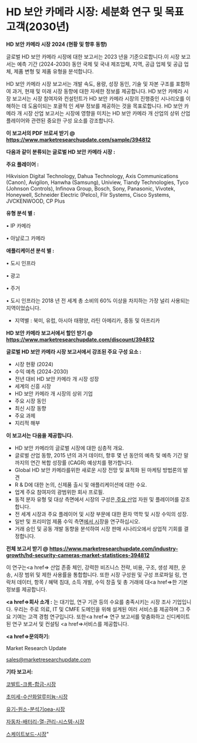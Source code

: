 # HD 보안 카메라 시장: 세분화 연구 및 목표 고객(2030년)

<strong>HD 보안 카메라 시장 2024 (현황 및 향후 동향)</strong>

글로벌 HD 보안 카메라 시장에 대한 보고서는 2023 년을 기준으로합니다.이 시장 보고서는 예측 기간 (2024-2030) 동안 국제 및 국내 제조업체, 지역, 공급 업체 및 공급 업체, 제품 변형 및 제품 유형을 분석합니다.

HD 보안 카메라 시장 보고서는 개발 속도, 용량, 성장 동인, 기술 및 자본 구조를 포함하여 과거, 현재 및 미래 시장 동향에 대한 자세한 정보를 제공합니다. HD 보안 카메라 시장 보고서는 시장 참여자와 컨설턴트가 HD 보안 카메라 시장의 진행중인 시나리오를 이해하는 데 도움이되는 포괄적 인 세부 정보를 제공하는 것을 목표로합니다. HD 보안 카메라 개 시장 산업 보고서는 시장에 영향을 미치는 HD 보안 카메라 개 산업의 상위 산업 플레이어와 관련된 중요한 구성 요소를 강조합니다.



<strong>이 보고서의 PDF 브로셔 받기 @ <a href=https://www.marketresearchupdate.com/sample/394812>https://www.marketresearchupdate.com/sample/394812</a></strong>



<strong>다음과 같이 분류되는 글로벌 HD 보안 카메라 시장 :</strong>



<strong>주요 플레이어 :</strong>

Hikvision Digital Technology, Dahua Technology, Axis Communications (Canon), Avigilon, Hanwha (Samsung), Uniview, Tiandy Technologies, Tyco (Johnson Controls), Infinova Group, Bosch, Sony, Panasonic, Vivotek, Honeywell, Schneider Electric (Pelco), Flir Systems, Cisco Systems, JVCKENWOOD, CP Plus



<strong>유형 분석 별 :</strong>

• IP 카메라

• 아날로그 카메라



<strong>애플리케이션 분석 별 :</strong>

• 도시 인프라

• 광고

• 주거

• 도시 인프라는 2018 년 전 세계 총 소비의 60% 이상을 차지하는 가장 널리 사용되는 지역이었습니다.

<ul>
  <li>지역별 : 북미, 유럽, 아시아 태평양, 라틴 아메리카, 중동 및 아프리카</li>
</ul>


<strong>HD 보안 카메라 보고서에서 할인 받기 @ <a href=https://www.marketresearchupdate.com/discount/394812>https://www.marketresearchupdate.com/discount/394812</a></strong>



<strong>글로벌 HD 보안 카메라 시장 보고서에서 강조된 주요 구성 요소 :</strong>
<ul>
  <li>시장 현황 (2024)</li>
  <li>수익 예측 (2024-2030)</li>
  <li>전년 대비 HD 보안 카메라 개 시장 성장</li>
  <li>세계의 신흥 시장</li>
  <li>HD 보안 카메라 개 시장의 상위 기업</li>
  <li>주요 시장 동인</li>
  <li>최신 시장 동향</li>
  <li>주요 과제</li>
  <li>지리적 해부</li>
</ul>


<strong>이 보고서는 다음을 제공합니다.</strong>
<ul>
  <li>HD 보안 카메라의 글로벌 시장에 대한 심층적 개요.</li>
  <li>글로벌 산업 동향, 2015 년의 과거 데이터, 향후 몇 년 동안의 예측 및 예측 기간 말까지의 연간 복합 성장률 (CAGR) 예상치를 평가합니다.</li>
  <li>Global HD 보안 카메라를위한 새로운 시장 전망 및 표적화 된 마케팅 방법론의 발견</li>
  <li>R &amp; D에 대한 논의, 신제품 출시 및 애플리케이션에 대한 수요.</li>
  <li>업계 주요 참여자의 광범위한 회사 프로필.</li>
  <li>동적 분자 유형 및 대상 측면에서 시장의 구성은<a href=> 주요 산</a>업 자원 및 플레이어를 강조합니다.</li>
  <li>전 세계 시장과 주요 플레이어 및 시장 부문에 대한 환자 역학 및 시장 수익의 성장.</li>
  <li>일반 및 프리미엄 제품 수익 측면<a href=>에서 시</a>장을 연구하십시오.</li>
  <li>거래 승인 및 공동 개발 동향을 분석하여 시장 판매 시나리오에서 상업적 기회를 결정합니다.</li>
</ul>



<strong>전체 보고서 받기 @ <a href=https://www.marketresearchupdate.com/industry-growth/hd-security-cameras-market-statistices-394812>https://www.marketresearchupdate.com/industry-growth/hd-security-cameras-market-statistices-394812</a></strong>

이 연구는<a href=> 산업 존중</a> 체인, 강력한 비즈니스 전략, 비용, 구조, 생성 제한, 운송, 시장 범위 및 제한 사용률을 통합합니다. 또한 시장 구성원 및 구성 프로파일 링, 연락처 데이터, 항목 / 혜택 침대, 소득 개발, 수익 창출 및 총 거래에 대<a href=>한 기본 </a>정보를 제공합니다.



<strong><a href=>회사 소</a>개 :</strong>
는 대기업, 연구 기관 등의 수요를 충족시키는 시장 조사 기업입니다. 우리는 주로 의료, IT 및 CMFE 도메인을 위해 설계된 여러 서비스를 제공하며 그 주요 기여는 고객 경험 연구입니다. 또한<a href=> 연구 보</a>고서를 맞춤화하고 신디케이트 된 연구 보고서 및 컨설팅 <a href=>서비스</a>를 제공합니다.



<strong><a href=>문의하기:</a></strong>

Market Research Update

sales@marketresearchupdate.com



<strong>기타 보고서:</strong>

<a href=https://www.linkedin.com/pulse/코발트-크롬-합금-시장-동향-및-성장-전망-market-matrix-musings-analysis/>코발트-크롬-합금-시장</a>

<a href=https://www.linkedin.com/pulse/초미세-수산화알루미늄-시장-동향-및-성장-전망-trendsetters-talk-360-analysis-9cv3f/>초미세-수산화알루미늄-시장</a>

<a href=https://www.linkedin.com/pulse/유기-원소-분석기oea-시장-규모-및-성장-2023-survey-savvy-insights-360-analysis-8ixtf/>유기-원소-분석기oea-시장</a>

<a href=https://www.linkedin.com/pulse/자동차-배터리-열-관리-시스템-시장-현재-및-미래-성장-2030-6stof/>자동차-배터리-열-관리-시스템-시장</a>

<a href=https://www.linkedin.com/pulse/스케이트보드-시장-진입-전략-및-위험-평가2029년-market-matrix-musings-analysis-vtxbf/>스케이트보드-시장</a>"
